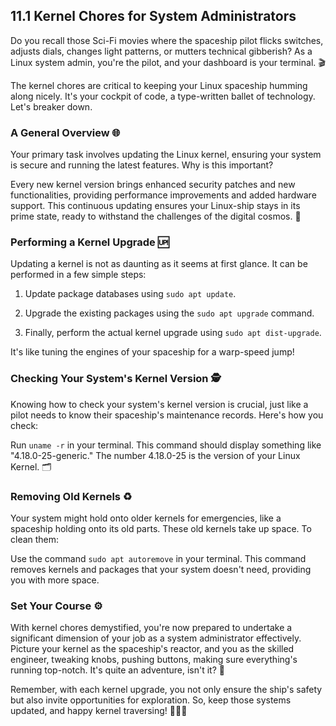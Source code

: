 ## 11.1 Kernel Chores for System Administrators 

Do you recall those Sci-Fi movies where the spaceship pilot flicks switches, adjusts dials, changes light patterns, or mutters technical gibberish? As a Linux system admin, you're the pilot, and your dashboard is your terminal. 🎬 

The kernel chores are critical to keeping your Linux spaceship humming along nicely. It's your cockpit of code, a type-written ballet of technology. Let's breaker down.

### A General Overview 🌐

Your primary task involves updating the Linux kernel, ensuring your system is secure and running the latest features. Why is this important? 

Every new kernel version brings enhanced security patches and new functionalities, providing performance improvements and added hardware support. This continuous updating ensures your Linux-ship stays in its prime state, ready to withstand the challenges of the digital cosmos. 🚀 

### Performing a Kernel Upgrade 🆙

Updating a kernel is not as daunting as it seems at first glance. It can be performed in a few simple steps:

1. Update package databases using `sudo apt update`. 

2. Upgrade the existing packages using the `sudo apt upgrade` command.

3. Finally, perform the actual kernel upgrade using `sudo apt dist-upgrade`.

It's like tuning the engines of your spaceship for a warp-speed jump! 

### Checking Your System's Kernel Version 🕵️ 

Knowing how to check your system's kernel version is crucial, just like a pilot needs to know their spaceship's maintenance records. Here's how you check:

Run `uname -r` in your terminal. This command should display something like "4.18.0-25-generic." The number 4.18.0-25 is the version of your Linux Kernel. 🗂️ 

### Removing Old Kernels ♻️

Your system might hold onto older kernels for emergencies, like a spaceship holding onto its old parts. These old kernels take up space. To clean them:

Use the command `sudo apt autoremove` in your terminal. This command removes kernels and packages that your system doesn't need, providing you with more space. 

### Set Your Course ⚙️

With kernel chores demystified, you're now prepared to undertake a significant dimension of your job as a system administrator effectively. Picture your kernel as the spaceship's reactor, and you as the skilled engineer, tweaking knobs, pushing buttons, making sure everything's running top-notch. It's quite an adventure, isn't it? 🌌 

Remember, with each kernel upgrade, you not only ensure the ship's safety but also invite opportunities for exploration. So, keep those systems updated, and happy kernel traversing! 🖖🚀🐧